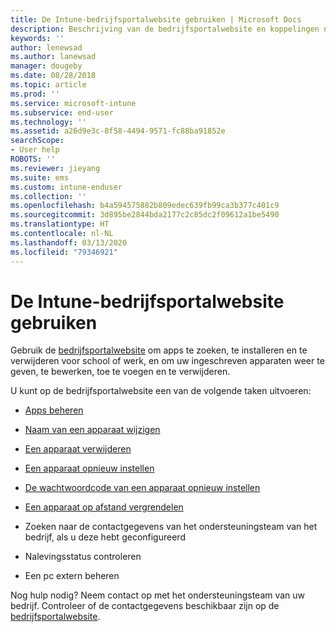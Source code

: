 ```yaml
---
title: De Intune-bedrijfsportalwebsite gebruiken | Microsoft Docs
description: Beschrijving van de bedrijfsportalwebsite en koppelingen naar de stappen voor taken die eindgebruikers op de website kunnen uitvoeren
keywords: ''
author: lenewsad
ms.author: lanewsad
manager: dougeby
ms.date: 08/28/2018
ms.topic: article
ms.prod: ''
ms.service: microsoft-intune
ms.subservice: end-user
ms.technology: ''
ms.assetid: a26d9e3c-8f58-4494-9571-fc88ba91852e
searchScope:
- User help
ROBOTS: ''
ms.reviewer: jieyang
ms.suite: ems
ms.custom: intune-enduser
ms.collection: ''
ms.openlocfilehash: b4a594575882b809edec639fb99ca3b377c401c9
ms.sourcegitcommit: 3d895be2844bda2177c2c85dc2f09612a1be5490
ms.translationtype: HT
ms.contentlocale: nl-NL
ms.lasthandoff: 03/13/2020
ms.locfileid: "79346921"
---
```

# <a name="using-the-intune-company-portal-website"></a>De Intune-bedrijfsportalwebsite gebruiken
Gebruik de [bedrijfsportalwebsite](https://portal.manage.microsoft.com) om apps te zoeken, te installeren en te verwijderen voor school of werk, en om uw ingeschreven apparaten weer te geven, te bewerken, toe te voegen en te verwijderen.  

U kunt op de bedrijfsportalwebsite een van de volgende taken uitvoeren:

- [Apps beheren](manage-apps-cpweb.md)  

- [Naam van een apparaat wijzigen](rename-your-device-cpwebsite.md)

- [Een apparaat verwijderen](remove-your-device-cpwebsite.md)

- [Een apparaat opnieuw instellen](reset-erase-your-device-cpwebsite.md)

- [De wachtwoordcode van een apparaat opnieuw instellen](reset-your-passcode-cpwebsite.md)

- [Een apparaat op afstand vergrendelen](remote-lock-your-device-cpwebsite.md)

- Zoeken naar de contactgegevens van het ondersteuningsteam van het bedrijf, als u deze hebt geconfigureerd

- Nalevingsstatus controleren

- Een pc extern beheren

Nog hulp nodig? Neem contact op met het ondersteuningsteam van uw bedrijf. Controleer of de contactgegevens beschikbaar zijn op de [bedrijfsportalwebsite](https://go.microsoft.com/fwlink/?linkid=2010980).
